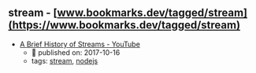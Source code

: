 stream - [www.bookmarks.dev/tagged/stream](https://www.bookmarks.dev/tagged/stream)
---
* [A Brief History of Streams - YouTube](https://www.youtube.com/watch?v=gx9ZNY9DNBs)
    * :calendar: published on: 2017-10-16
    * tags: [stream](../tags/stream.md), [nodejs](../tags/nodejs.md)
